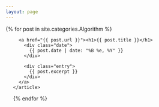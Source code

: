 ```yaml
---
layout: page
---
```

<style>
  a {
    color: black;
  }
  a:hover {
    color: white;
  }
  article.post {
  padding: 0 20px;
  }
  article.post:hover {
    background-color: #cececece;
  }
</style>

<div class="posts">
  {% for post in site.categories.Algorithm %}
    <article class="post">

      <a href="{{ post.url }}"><h1>{{ post.title }}</h1>
        <div class="date">
          {{ post.date | date: "%B %e, %Y" }}
        </div>
  
        <div class="entry">
          {{ post.excerpt }}
        </div>
      </a>
    </article>
  {% endfor %}
</div>